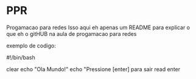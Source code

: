 # PPR
Progamacao para redes
Isso aqui eh apenas um README para explicar o que eh o gitHUB na aula de progamacao para redes

exemplo de codigo:

#!/bin/bash 

clear
echo "Ola Mundo!" 
echo "Pressione [enter] para sair
read enter
